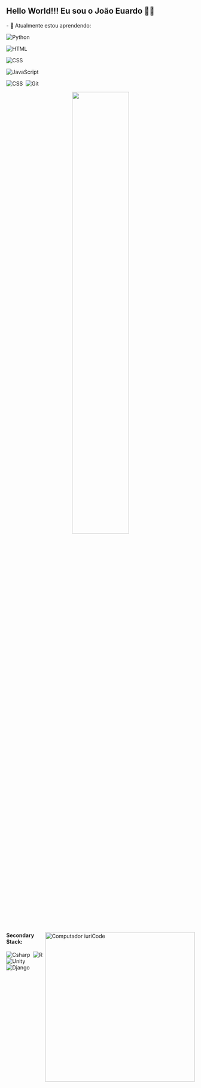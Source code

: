 
<h2>Hello World!!! Eu sou o João Euardo 👩‍💻</h2>
- 🌱 Atualmente estou aprendendo:

<div>
  
  ![Python](https://img.shields.io/badge/Python-14354C?style=for-the-badge&logo=python&logoColor=white)&nbsp;
  
</div>
<div>
  
  
![HTML](https://img.shields.io/badge/HTML5-E34F26?style=for-the-badge&logo=html5&logoColor=white)&nbsp;
  
</div>
<div>
  
 ![CSS](https://img.shields.io/badge/CSS3-1572B6?style=for-the-badge&logo=css3&logoColor=white)&nbsp;
  
</div>
<div>
  
![JavaScript](https://img.shields.io/badge/JavaScript-F7DF1E?style=for-the-badge&logo=javascript&logoColor=black)&nbsp;
  
</div>



![CSS](https://img.shields.io/badge/CSS3-1572B6?style=for-the-badge&logo=css3&logoColor=white)&nbsp;
![Git](https://img.shields.io/badge/GIT-E44C30?style=for-the-badge&logo=git&logoColor=white)&nbsp;

<div  align="center" style="margin-bottom:100px">
  
<img width=55% align="center"  src="https://github-readme-streak-stats.herokuapp.com?user=EduEdu255&theme=radical&mode=weekly" />
 </div>
 <img src="https://raw.githubusercontent.com/MicaelliMedeiros/micaellimedeiros/master/image/computer-illustration.png" min-width="400px" max-width="400px" width="400px" align="right" alt="Computador iuriCode">

#### Secondary Stack:

![Csharp](https://img.shields.io/badge/C%23-239120?style=for-the-badge&logo=c-sharp&logoColor=white)&nbsp;
![R](https://img.shields.io/badge/R-276DC3?style=for-the-badge&logo=r&logoColor=white)&nbsp;
![Unity](https://img.shields.io/badge/Unity-100000?style=for-the-badge&logo=unity&logoColor=white)&nbsp;
![Django](https://img.shields.io/badge/Django-092E20?style=for-the-badge&logo=django&logoColor=white)&nbsp;
